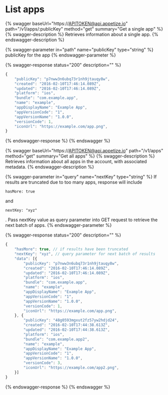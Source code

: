 # List apps

{% swagger baseUrl="https://APITOKEN@api.appetize.io" path="/v1/apps/:publicKey" method="get" summary="Get a single app" %}
{% swagger-description %}
Retrieves information about a single app.
{% endswagger-description %}

{% swagger-parameter in="path" name="publicKey" type="string" %}
publicKey for the app
{% endswagger-parameter %}

{% swagger-response status="200" description="" %}
```javascript
{
    "publicKey": "p7nww3n6ubq73r1nh9jtauqy8w",
    "created": "2016-02-10T17:46:14.089Z",
    "updated": "2016-02-10T17:46:14.089Z",
    "platform": "ios",
    "bundle": "com.example.app",
    "name": "example",
    "appDisplayName": "Example App",
    "appVersionCode": "1",
    "appVersionName": "1.0.0",
    "versionCode": 1,
    "iconUrl": "https://example.com/app.png",
}
```
{% endswagger-response %}
{% endswagger %}

{% swagger baseUrl="https://APITOKEN@api.appetize.io" path="/v1/apps" method="get" summary="Get all apps" %}
{% swagger-description %}
Retrieves information about all apps in the account, with associated metadata.
{% endswagger-description %}

{% swagger-parameter in="query" name="nextKey" type="string" %}
If results are truncated due to too many apps, response will include 

`hasMore: true`

 and 

`nextKey: "xyz"`

. Pass nextKey value as query parameter into GET request to retrieve the next batch of apps. 
{% endswagger-parameter %}

{% swagger-response status="200" description="" %}
```javascript
{
    "hasMore": true, // if results have been truncated
    "nextKey": "xyz", // query parameter for next batch of results
    "data": [{
        "publicKey": "p7nww3n6ubq73r1nh9jtauqy8w",
        "created": "2016-02-10T17:46:14.089Z",
        "updated": "2016-02-10T17:46:14.089Z",
        "platform": "ios",
        "bundle": "com.example.app",
        "name": "example",
        "appDisplayName": "Example App",
        "appVersionCode": "1",
        "appVersionName": "1.0.0",
        "versionCode": 1,
        "iconUrl": "https://example.com/app.png",
    }, {
        "publicKey": "48g0593mgxut2fz57yw2hdjd24",
        "created": "2016-02-10T17:44:38.613Z",
        "updated": "2016-02-10T17:44:38.613Z",
        "platform": "ios",
        "bundle": "com.example.app2",
        "name": "example",
        "appDisplayName": "Example App",
        "appVersionCode": "1",
        "appVersionName": "1.0.0",
        "versionCode": 3,
        "iconUrl": "https://example.com/app2.png",
    }]
}
```
{% endswagger-response %}
{% endswagger %}
